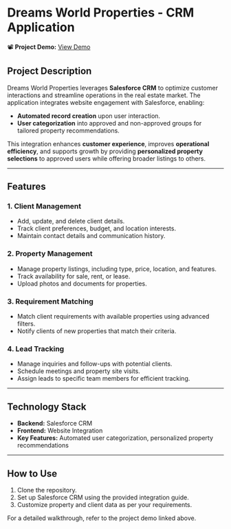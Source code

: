 # **Dreams World Properties - CRM Application**  

📽️ **Project Demo:** [View Demo](https://drive.google.com/file/d/1LbkxMdMnV2HfIMIy5cY1yxoC-wiTzrqO/view?usp=sharing)  

## **Project Description**  
Dreams World Properties leverages **Salesforce CRM** to optimize customer interactions and streamline operations in the real estate market. The application integrates website engagement with Salesforce, enabling:  
- **Automated record creation** upon user interaction.  
- **User categorization** into approved and non-approved groups for tailored property recommendations.  

This integration enhances **customer experience**, improves **operational efficiency**, and supports growth by providing **personalized property selections** to approved users while offering broader listings to others.  

---

## **Features**  

### **1. Client Management**  
- Add, update, and delete client details.  
- Track client preferences, budget, and location interests.  
- Maintain contact details and communication history.  

### **2. Property Management**  
- Manage property listings, including type, price, location, and features.  
- Track availability for sale, rent, or lease.  
- Upload photos and documents for properties.  

### **3. Requirement Matching**  
- Match client requirements with available properties using advanced filters.  
- Notify clients of new properties that match their criteria.  

### **4. Lead Tracking**  
- Manage inquiries and follow-ups with potential clients.  
- Schedule meetings and property site visits.  
- Assign leads to specific team members for efficient tracking.  

---

## **Technology Stack**  
- **Backend:** Salesforce CRM  
- **Frontend:** Website Integration  
- **Key Features:** Automated user categorization, personalized property recommendations  

---

## **How to Use**  
1. Clone the repository.  
2. Set up Salesforce CRM using the provided integration guide.  
3. Customize property and client data as per your requirements.  

For a detailed walkthrough, refer to the project demo linked above.  
